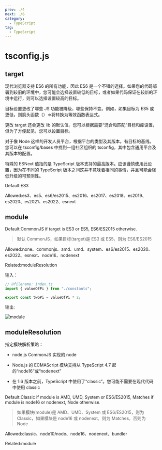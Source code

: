 ```yaml
---
prev: ./4
next: ./6
category:
  - TypeScript
tag:
  - TypeScript
---
```


# tsconfig.js

## target

现代浏览器支持 ES6 的所有功能，因此 ES6 是一个不错的选择。如果您的代码部署到较旧的环境中，您可能会选择设置较低的目标，或者如果代码保证在较新的环境中运行，则可以选择设置较高的目标。

目标设置更改了哪些 JS 功能被降级，哪些保持不变。例如，如果目标为 ES5 或更低，则箭头函数（）=>将转换为等效函数表达式。

更改 target 还会更改 lib 的默认值。您可以根据需要“混合和匹配”目标和库设置，但为了方便起见，您可以设置目标。

对于像 Node 这样的开发人员平台，根据平台的类型及其版本，有目标的基线。您可以在 tsconfig/bases 中找到一组社区组织的 tsconfig，其中包含通用平台及其版本的配置。

特殊的 ESNext 值指的是 TypeScript 版本支持的最高版本。应该谨慎使用此设置，因为在不同的 TypeScript 版本之间这并不意味着相同的事情，并且可能会降低升级的可预测性。

Default:ES3

Allowed:es3、es5、es6/es2015、es2016、es2017、es2018、es2019、es2020、es2021、es2022、esnext

## module

Default:CommonJS if target is ES3 or ES5, ES6/ES2015 otherwise.

> 默认 CommonJS，如果目标(target)是 ES3 或 ES5，则为 ES6/ES2015

Allowed:none、commonjs、amd、umd、system、es6/es2015、es2020、es2022、esnext、node16、nodenext

Related:moduleResolution

输入：

```ts
// @filename: index.ts
import { valueOfPi } from "./constants";

export const twoPi = valueOfPi * 2;
```

输出:

![module](./img/module.jpg)

## moduleResolution

指定模块解析策略：

- node.js CommonJS 实现的 node

- Node.js 的 ECMAScript 模块支持从 TypeScript 4.7 起的“node16”或“nodenext”

- 在 1.6 版本之前，TypeScript 中使用了“classic”。您可能不需要在现代代码中使用 classic

Default:Classic if module is AMD, UMD, System or ES6/ES2015, Matches if module is node16 or nodenext, Node otherwise.

> 如果模块(module)是 AMD、UMD、System 或 ES6/ES2015，则为 Classic，如果模块是 node16 或 nodenext，则为 Matches，否则为 Node

Allowed:classic、node10/node、node16、nodenext、bundler

Related:module
